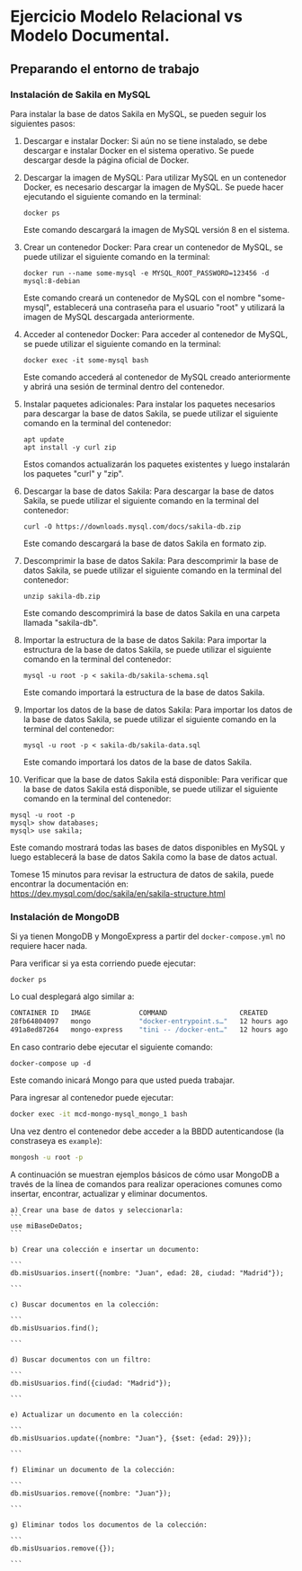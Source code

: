 # Ejercicio Modelo Relacional vs Modelo Documental.

## Preparando el entorno de trabajo

### Instalación de Sakila en MySQL

Para instalar la base de datos Sakila en MySQL, se pueden seguir los siguientes pasos:

1.  Descargar e instalar Docker: Si aún no se tiene instalado, se debe descargar e instalar Docker en el sistema operativo. Se puede descargar desde la página oficial de Docker.
    
2.  Descargar la imagen de MySQL: Para utilizar MySQL en un contenedor Docker, es necesario descargar la imagen de MySQL. Se puede hacer ejecutando el siguiente comando en la terminal:
    
    `docker ps
    `
    
    Este comando descargará la imagen de MySQL versión 8 en el sistema.
    
3.  Crear un contenedor Docker: Para crear un contenedor de MySQL, se puede utilizar el siguiente comando en la terminal:
    
    `docker run --name some-mysql -e MYSQL_ROOT_PASSWORD=123456 -d mysql:8-debian`
    
    Este comando creará un contenedor de MySQL con el nombre "some-mysql", establecerá una contraseña para el usuario "root" y utilizará la imagen de MySQL descargada anteriormente.
    
4.  Acceder al contenedor Docker: Para acceder al contenedor de MySQL, se puede utilizar el siguiente comando en la terminal:
    
    `docker exec -it some-mysql bash`
    
    Este comando accederá al contenedor de MySQL creado anteriormente y abrirá una sesión de terminal dentro del contenedor.
    
5.  Instalar paquetes adicionales: Para instalar los paquetes necesarios para descargar la base de datos Sakila, se puede utilizar el siguiente comando en la terminal del contenedor:
    
    ```shell
    apt update
    apt install -y curl zip
    
    ```
    
    Estos comandos actualizarán los paquetes existentes y luego instalarán los paquetes "curl" y "zip".
    
6.  Descargar la base de datos Sakila: Para descargar la base de datos Sakila, se puede utilizar el siguiente comando en la terminal del contenedor:
    
    `curl -O https://downloads.mysql.com/docs/sakila-db.zip`
    
    Este comando descargará la base de datos Sakila en formato zip.
    
7.  Descomprimir la base de datos Sakila: Para descomprimir la base de datos Sakila, se puede utilizar el siguiente comando en la terminal del contenedor:
    
    `unzip sakila-db.zip`
    
    Este comando descomprimirá la base de datos Sakila en una carpeta llamada "sakila-db".
    
8.  Importar la estructura de la base de datos Sakila: Para importar la estructura de la base de datos Sakila, se puede utilizar el siguiente comando en la terminal del contenedor:
    
    `mysql -u root -p < sakila-db/sakila-schema.sql
    `
    
    Este comando importará la estructura de la base de datos Sakila.
    
9.  Importar los datos de la base de datos Sakila: Para importar los datos de la base de datos Sakila, se puede utilizar el siguiente comando en la terminal del contenedor:
    
    `mysql -u root -p < sakila-db/sakila-data.sql`
    
    Este comando importará los datos de la base de datos Sakila.
    
10.  Verificar que la base de datos Sakila está disponible: Para verificar que la base de datos Sakila está disponible, se puede utilizar el siguiente comando en la terminal del contenedor:
    

```shell
mysql -u root -p
mysql> show databases;
mysql> use sakila;

```

Este comando mostrará todas las bases de datos disponibles en MySQL y luego establecerá la base de datos Sakila como la base de datos actual.

Tomese 15 minutos para revisar la estructura de datos de sakila, puede encontrar la documentación en: https://dev.mysql.com/doc/sakila/en/sakila-structure.html

### Instalación de MongoDB

Si ya tienen MongoDB y MongoExpress a partir del `docker-compose.yml` no requiere hacer nada. 

Para verificar si ya esta corriendo puede ejecutar:

`docker ps`

Lo cual desplegará algo similar a:
```bash
CONTAINER ID   IMAGE            COMMAND                  CREATED        STATUS          PORTS                                       NAMES
28fb64804097   mongo            "docker-entrypoint.s…"   12 hours ago   Up 16 minutes   27017/tcp                                   mcd-mongo-mysql_mongo_1
491a8ed87264   mongo-express    "tini -- /docker-ent…"   12 hours ago   Up 16 minutes   0.0.0.0:8081->8081/tcp, :::8081->8081/tcp   mcd-mongo-mysql_mongo-express_1

```

En caso contrario debe ejecutar el siguiente comando:

`docker-compose up -d`

Este comando inicará Mongo para que usted pueda trabajar.

Para ingresar al contenedor puede ejecutar:

```bash
docker exec -it mcd-mongo-mysql_mongo_1 bash
```

Una vez dentro el contenedor debe acceder a la BBDD autenticandose (la constraseya es `example`):

```bash
mongosh -u root -p 
```

A continuación se muestran ejemplos básicos de cómo usar MongoDB a través de la línea de comandos para realizar operaciones comunes como insertar, encontrar, actualizar y eliminar documentos.
    
    a) Crear una base de datos y seleccionarla:
    ```
    use miBaseDeDatos;
    ```
    
    b) Crear una colección e insertar un documento:
    
    ```
    db.misUsuarios.insert({nombre: "Juan", edad: 28, ciudad: "Madrid"});
    
    ```
    
    c) Buscar documentos en la colección:
    
    ```
    db.misUsuarios.find();
    
    ```
    
    d) Buscar documentos con un filtro:
    
    ```
    db.misUsuarios.find({ciudad: "Madrid"});
    
    ```
    
    e) Actualizar un documento en la colección:
    
    ```
    db.misUsuarios.update({nombre: "Juan"}, {$set: {edad: 29}});
    
    ```
    
    f) Eliminar un documento de la colección:
    
    ```
    db.misUsuarios.remove({nombre: "Juan"});
    
    ```
    
    g) Eliminar todos los documentos de la colección:
    
    ```
    db.misUsuarios.remove({});
    
    ```